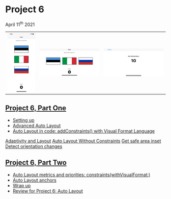 # Project 6

April 11<sup>th</sup> 2021

|                        |                        |                        |
|:----------------------:|:----------------------:|:----------------------:|
| ![](images/img_1.png)  | ![](images/img_2.png)  | ![](images/img_3.png)  |

## [Project 6, Part One](https://www.hackingwithswift.com/100/30)

* [Setting up](https://www.hackingwithswift.com/read/6/1/setting-up)
* [Advanced Auto Layout](https://www.hackingwithswift.com/read/6/2/advanced-auto-layout)
* [Auto Layout in code: addConstraints() with Visual Format Language](https://www.hackingwithswift.com/read/6/3/auto-layout-in-code-addconstraints-with-visual-format-language)

[Adaptivity and Layout](https://developer.apple.com/design/human-interface-guidelines/ios/visual-design/adaptivity-and-layout/)
[Auto Layout Without Constraints](https://developer.apple.com/library/archive/documentation/UserExperience/Conceptual/AutolayoutPG/AutoLayoutWithoutConstraints.html#//apple_ref/doc/uid/TP40010853-CH8-SW1)
[Get safe area inset](https://stackoverflow.com/questions/46829840/get-safe-area-inset-top-and-bottom-heights/53864017)
[Detect orientation changes](https://stackoverflow.com/questions/38894031/swift-how-to-detect-orientation-changes)

## [Project 6, Part Two](https://www.hackingwithswift.com/100/31)

* [Auto Layout metrics and priorities: constraints(withVisualFormat:)](https://www.hackingwithswift.com/read/6/4/auto-layout-metrics-and-priorities-constraintswithvisualformat)
* [Auto Layout anchors](https://www.hackingwithswift.com/read/6/5/auto-layout-anchors)
* [Wrap up](https://www.hackingwithswift.com/read/6/6/wrap-up)
* [Review for Project 6: Auto Layout](https://www.hackingwithswift.com/review/hws/project-6-auto-layout)